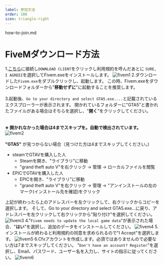 ```yaml
---
label: 参加方法
order: 100
icon: triangle-right
---
```


how-to-join.md

# FiveMダウンロード方法
1.[こちら](http://fivem.net/)に接続し`DOWNLOAD CLIENT`をクリックし利用規約を呼んだあとに
`SURE, I AGREEI`を選択してFivem.exeをインストールします。
![fivem1](https://github.com/user-attachments/assets/3fb35d63-e6de-4185-9155-1e098ce88aaf)
2.ダウンロードした`Fivem.exe`をダブルクリックし、起動します。
この時、Fivem.exeをダウンロードフォルダーから"**移動せずに**"に起動することを推奨します。
<br>
<br>
3.起動後、`Go to your directory and select GTA5.exe....`と記載されているエクスプローラーが表示されます。
開かれているフォルダーに"GTA5"と書かれたファイルがある場合はそちらを選択し、"**開く**"をクリックしてください。  
<br>
<br>
**※ 開かれなかった場合は4までスキップを。自動で検出されています。**
![fivem2](https://github.com/user-attachments/assets/1e2809be-749b-4f30-acdf-96820aa75bed)
<br>
<br>
**"GTA5"** が見つからない場合（見つけた方は4までスキップしてください。)  
* steamでGTAVを購入した人
    * Steamを開き、"ライブラリ"に移動
    * "grand theft auto V"を右クリック → 管理 → ローカルファイルを閲覧  
* EPICでGTAVを購入した人
    * EPICを開き、"ライブラリ"に移動
    * "grand theft auto V"を右クリック → 管理 → "アンインストールの左のマーク(インストール先を確認)をクリック

上記が終わったら上のアドレスバーを左クリックして、右クリックからコピーを選択します。
そして、Go to your directory and select GTA5.exe...に戻り、アドレスバーを左クリックして右クリックから"貼り付け"を選択してください。
![fivem3](https://github.com/user-attachments/assets/91a4a878-545b-489f-bfa4-dabf5f23aa42)
4."`Fivem needs to update the local game data`"が表示された場合、"**はい**"を選択し、追加のデータをインストールしてください。
![fivem4](https://github.com/user-attachments/assets/0d5673f2-38af-4b9d-9f89-4b5d52d3324d)
5.インストールが終わると利用規約の同意を求められるので"I Accept"を選択します。
![fivem5](https://github.com/user-attachments/assets/4b3f7088-c94e-4094-9a48-e062559f4597)
6.Cfxアカウントを作成します。必須ではありませんので必要ない方は7までスキップしてください。
"`Don't have an account? Register`"を選択し、Email、パスワード、ユーザー名を入力し、サイトの指示に従ってください。
![fivem6](https://github.com/user-attachments/assets/06e41421-86f2-412b-92f6-128ec5fbdb62)

